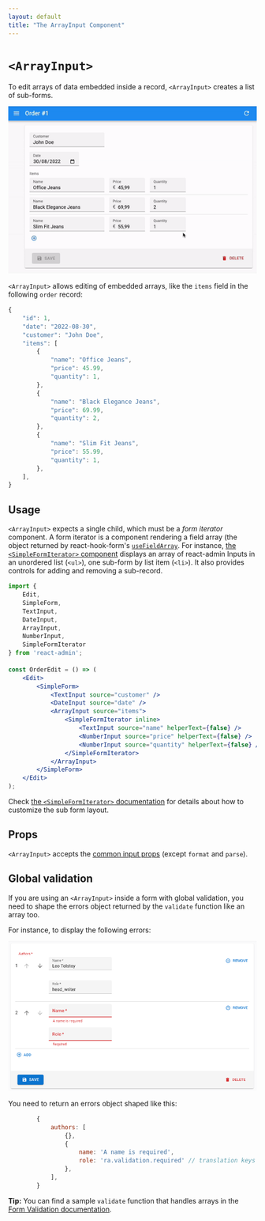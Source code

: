 ```yaml
---
layout: default
title: "The ArrayInput Component"
---
```


# `<ArrayInput>`

To edit arrays of data embedded inside a record, `<ArrayInput>` creates a list of sub-forms.

![ArrayInput](./img/array-input.gif)

`<ArrayInput>` allows editing of embedded arrays, like the `items` field in the following `order` record:

```js
{
    "id": 1,
    "date": "2022-08-30",
    "customer": "John Doe",
    "items": [
        {
            "name": "Office Jeans",
            "price": 45.99,
            "quantity": 1,
        },
        {
            "name": "Black Elegance Jeans",
            "price": 69.99,
            "quantity": 2,
        },
        {
            "name": "Slim Fit Jeans",
            "price": 55.99,
            "quantity": 1,
        },
    ],
}
```

## Usage

`<ArrayInput>` expects a single child, which must be a *form iterator* component. A form iterator is a component rendering a field array (the object returned by react-hook-form's [`useFieldArray`](https://react-hook-form.com/api/usefieldarray). For instance, [the `<SimpleFormIterator>` component](./SimpleFormIterator.md) displays an array of react-admin Inputs in an unordered list (`<ul>`), one sub-form by list item (`<li>`). It also provides controls for adding and removing a sub-record.

```jsx
import { 
    Edit,
    SimpleForm,
    TextInput,
    DateInput,
    ArrayInput,
    NumberInput,
    SimpleFormIterator
} from 'react-admin';

const OrderEdit = () => (
    <Edit>
        <SimpleForm>
            <TextInput source="customer" />
            <DateInput source="date" />
            <ArrayInput source="items">
                <SimpleFormIterator inline>
                    <TextInput source="name" helperText={false} />
                    <NumberInput source="price" helperText={false} />
                    <NumberInput source="quantity" helperText={false} />
                </SimpleFormIterator>
            </ArrayInput>
        </SimpleForm>
    </Edit>
);
```

Check [the `<SimpleFormIterator>` documentation](./SimpleFormIterator.md) for details about how to customize the sub form layout.

## Props

`<ArrayInput>` accepts the [common input props](./Inputs.md#common-input-props) (except `format` and `parse`).

## Global validation

If you are using an `<ArrayInput>` inside a form with global validation, you need to shape the errors object returned by the `validate` function like an array too.

For instance, to display the following errors:

![ArrayInput global validation](./img/ArrayInput-global-validation.png)

You need to return an errors object shaped like this:

```js
        {
            authors: [
                {},
                {
                    name: 'A name is required', 
                    role: 'ra.validation.required' // translation keys are supported too
                },
            ],
        }
```

**Tip:** You can find a sample `validate` function that handles arrays in the [Form Validation documentation](./Validation.md#global-validation).
